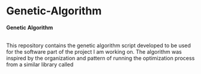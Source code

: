 # Genetic-Algorithm

<head><b>Genetic Algorithm </b> </head>
<br> </br>
<body>
<p>
This repository contains the genetic algorithm script developed to be used for the software part of the project I am working on.
The algorithm was inspired by the organization and pattern of running the optimization process from a similar library called <a href="https://pygad.readthedocs.io/en/latest/>PyGAD </a>, but
the code was developed separately to accommodate the needs of the project. <code>Genetic_Algorithm_Test.ipynb </code> provides a simple example where the algorithm is used
with a plot at the end for sanity check..

</p>
</body>
